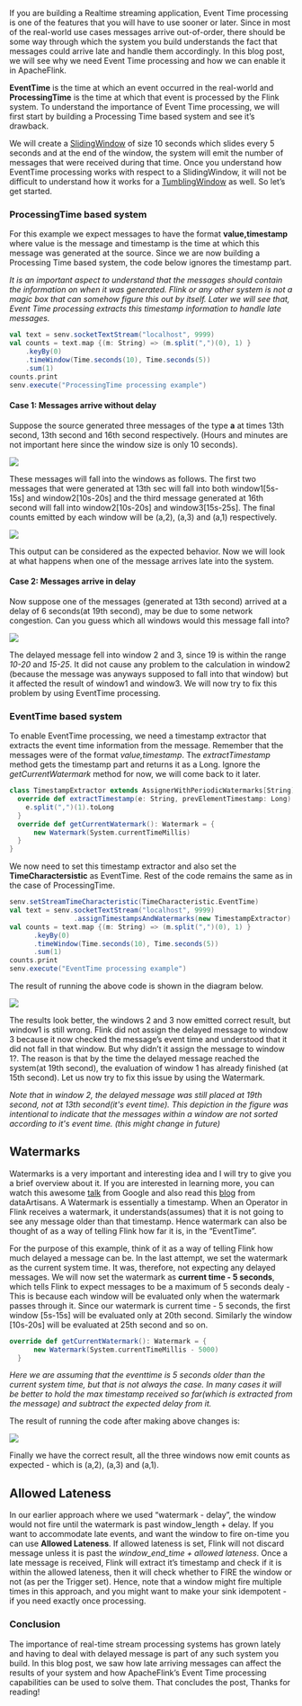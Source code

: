 If you are building a Realtime streaming application, Event Time processing is one of the features that you will have to use sooner or later. Since in most of the real-world use cases messages arrive out-of-order, there should be some way through which the system you build understands the fact that messages could arrive late and handle them accordingly. In this blog post, we will see why we need Event Time processing and how we can enable it in ApacheFlink.

**EventTime** is the time at which an event occurred in the real-world and **ProcessingTime** is the time at which that event is processed by the Flink system. To understand the importance of Event Time processing, we will first start by building a Processing Time based system and see it’s drawback.



We will create a [SlidingWindow](http://vishnuviswanath.com/flink_streaming.html) of size 10 seconds which slides every 5 seconds and at the end of the window, the system will emit the number of messages that were received during that time. Once you understand how EventTime processing works with respect to a SlidingWindow, it will not be difficult to understand how it works for a [TumblingWindow](http://vishnuviswanath.com/flink_streaming.html) as well. So let’s get started.



### **ProcessingTime based system**



For this example we expect messages to have the format **value,timestamp** where value is the message and timestamp is the time at which this message was generated at the source. Since we are now building a Processing Time based system, the code below ignores the timestamp part.



*It is an important aspect to understand that the messages should contain the information on when it was generated. Flink or any other system is not a magic box that can somehow figure this out by itself. Later we will see that, Event Time processing extracts this timestamp information to handle late messages.*



```scala
val text = senv.socketTextStream("localhost", 9999)
val counts = text.map {(m: String) => (m.split(",")(0), 1) }
    .keyBy(0)
    .timeWindow(Time.seconds(10), Time.seconds(5))
    .sum(1)
counts.print
senv.execute("ProcessingTime processing example")
```

#### **Case 1: Messages arrive without delay**

Suppose the source generated three messages of the type **a** at times 13th second, 13th second and 16th second respectively. (Hours and minutes are not important here since the window size is only 10 seconds).

![](./wm1.png)

These messages will fall into the windows as follows. The first two messages that were generated at 13th sec will fall into both window1[5s-15s] and window2[10s-20s] and the third message generated at 16th second will fall into window2[10s-20s] and window3[15s-25s]. The final counts emitted by each window will be (a,2), (a,3) and (a,1) respectively.

![](wm2.png)

This output can be considered as the expected behavior. Now we will look at what happens when one of the message arrives late into the system.

#### **Case 2: Messages arrive in delay**

Now suppose one of the messages (generated at 13th second) arrived at a delay of 6 seconds(at 19th second), may be due to some network congestion. Can you guess which all windows would this message fall into?

![](wm3.png)

The delayed message fell into window 2 and 3, since 19 is within the range *10-20* and *15-25*. It did not cause any problem to the calculation in window2 (because the message was anyways supposed to fall into that window) but it affected the result of window1 and window3. We will now try to fix this problem by using EventTime processing.



### **EventTime based system**



To enable EventTime processing, we need a timestamp extractor that extracts the event time information from the message. Remember that the messages were of the format *value,timestamp*. The *extractTimestamp* method gets the timestamp part and returns it as a Long. Ignore the *getCurrentWatermark* method for now, we will come back to it later.



```scala
class TimestampExtractor extends AssignerWithPeriodicWatermarks[String] with Serializable {
  override def extractTimestamp(e: String, prevElementTimestamp: Long) = {
    e.split(",")(1).toLong 
  }
  override def getCurrentWatermark(): Watermark = { 
      new Watermark(System.currentTimeMillis)
  }
}
```

We now need to set this timestamp extractor and also set the **TimeCharactersistic** as EventTime. Rest of the code remains the same as in the case of ProcessingTime.



```scala
senv.setStreamTimeCharacteristic(TimeCharacteristic.EventTime)
val text = senv.socketTextStream("localhost", 9999)
                .assignTimestampsAndWatermarks(new TimestampExtractor) 
val counts = text.map {(m: String) => (m.split(",")(0), 1) }
      .keyBy(0)
      .timeWindow(Time.seconds(10), Time.seconds(5))
      .sum(1)
counts.print
senv.execute("EventTime processing example")
```

The result of running the above code is shown in the diagram below.

![](wm4.png)

The results look better, the windows 2 and 3 now emitted correct result, but window1 is still wrong. Flink did not assign the delayed message to window 3 because it now checked the message’s event time and understood that it did not fall in that window. But why didn’t it assign the message to window 1?. The reason is that by the time the delayed message reached the system(at 19th second), the evaluation of window 1 has already finished (at 15th second). Let us now try to fix this issue by using the Watermark.

*Note that in window 2, the delayed message was still placed at 19th second, not at 13th second(it's event time). This depiction in the figure was intentional to indicate that the messages within a window are not sorted according to it's event time. (this might change in future)*

## **Watermarks**

Watermarks is a very important and interesting idea and I will try to give you a brief overview about it. If you are interested in learning more, you can watch this awesome [talk](https://www.youtube.com/watch?v=3UfZN59Nsk8) from Google and also read this [blog](http://data-artisans.com/how-apache-flink-enables-new-streaming-applications-part-1/) from dataArtisans. A Watermark is essentially a timestamp. When an Operator in Flink receives a watermark, it understands(assumes) that it is not going to see any message older than that timestamp. Hence watermark can also be thought of as a way of telling Flink how far it is, in the “EventTime”.

For the purpose of this example, think of it as a way of telling Flink how much delayed a message can be. In the last attempt, we set the watermark as the current system time. It was, therefore, not expecting any delayed messages. We will now set the watermark as **current time - 5 seconds**, which tells Flink to expect messages to be a maximum of 5 seconds dealy - This is because each window will be evaluated only when the watermark passes through it. Since our watermark is current time - 5 seconds, the first window [5s-15s] will be evaluated only at 20th second. Similarly the window [10s-20s] will be evaluated at 25th second and so on.

```scala
override def getCurrentWatermark(): Watermark = { 
      new Watermark(System.currentTimeMillis - 5000)
  }
```

*Here we are assuming that the eventtime is 5 seconds older than the current system time, but that is not always the case. In many cases it will be better to hold the max timestamp received so far(which is extracted from the message) and subtract the expected delay from it.*

The result of running the code after making above changes is:

![](wm5.png)

Finally we have the correct result, all the three windows now emit counts as expected - which is (a,2), (a,3) and (a,1).



## **Allowed Lateness**

In our earlier approach where we used “watermark - delay”, the window would not fire until the watermark is past window_length + delay. If you want to accommodate late events, and want the window to fire on-time you can use **Allowed Lateness**. If allowed lateness is set, Flink will not discard message unless it is past the *window_end_time + allowed lateness*. Once a late message is received, Flink will extract it’s timestamp and check if it is within the allowed lateness, then it will check whether to FIRE the window or not (as per the Trigger set). Hence, note that a window might fire multiple times in this approach, and you might want to make your sink idempotent - if you need exactly once processing.

### **Conclusion**

The importance of real-time stream processing systems has grown lately and having to deal with delayed message is part of any such system you build. In this blog post, we saw how late arriving messages can affect the results of your system and how ApacheFlink’s Event Time processing capabilities can be used to solve them. That concludes the post, Thanks for reading! 